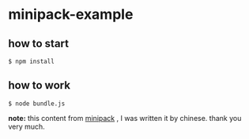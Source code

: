 # minipack-example
## how to start
```
$ npm install
```
## how to work
```
$ node bundle.js
```

**note:**
this content from [minipack](https://github.com/ronami/minipack) , I was written it by chinese. thank you very much.
